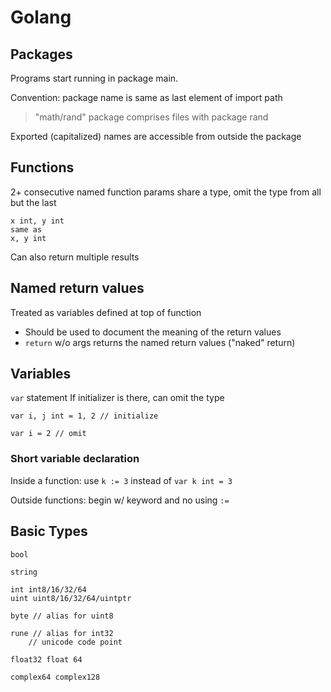 # Golang

## Packages
Programs start running in package main.

Convention: package name is same as last element of import path
> "math/rand" package comprises files with package rand

Exported (capitalized) names are accessible from outside the package

## Functions
2+ consecutive named function params share a type, omit the type from all but the last
```
x int, y int
same as
x, y int
```
Can also return multiple results

## Named return values
Treated as variables defined at top of function

- Should be used to document the meaning of the return values
- `return` w/o args returns the named return values ("naked" return)

## Variables
`var` statement
If initializer is there, can omit the type
```
var i, j int = 1, 2 // initialize

var i = 2 // omit
```

### Short variable declaration
Inside a function: use `k := 3` instead of `var k int = 3`

Outside functions: begin w/ keyword and no using `:=`

## Basic Types
```
bool

string

int int8/16/32/64
uint uint8/16/32/64/uintptr

byte // alias for uint8

rune // alias for int32
    // unicode code point

float32 float 64

complex64 complex128
```
